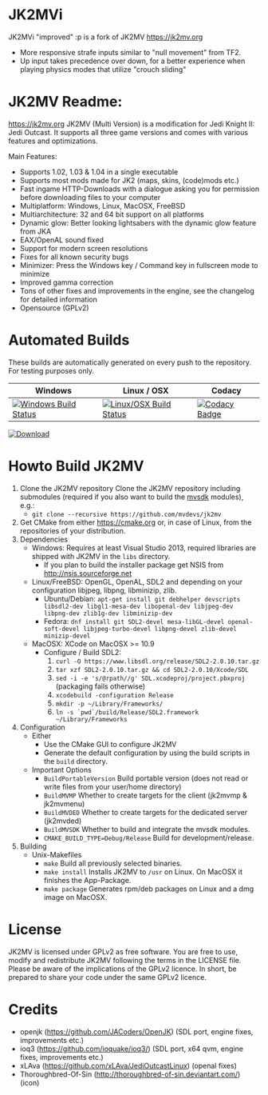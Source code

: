 # JK2MVi 
JK2MVi "improved" :p is a fork of JK2MV https://jk2mv.org
- More responsive strafe inputs similar to "null movement" from TF2.
- Up input takes precedence over down, for a better experience when playing physics modes that utilize "crouch sliding"

# JK2MV Readme:
https://jk2mv.org JK2MV (Multi Version) is a modification for Jedi Knight II: Jedi Outcast. It supports all three game versions and comes with various features and optimizations.

Main Features:
- Supports 1.02, 1.03 & 1.04 in a single executable
- Supports most mods made for JK2 (maps, skins, (code)mods etc.)
- Fast ingame HTTP-Downloads with a dialogue asking you for permission before downloading files to your computer
- Multiplatform: Windows, Linux, MacOSX, FreeBSD
- Multiarchitecture: 32 and 64 bit support on all platforms
- Dynamic glow: Better looking lightsabers with the dynamic glow feature from JKA
- EAX/OpenAL sound fixed
- Support for modern screen resolutions
- Fixes for all known security bugs
- Minimizer: Press the Windows key / Command key in fullscreen mode to minimize
- Improved gamma correction
- Tons of other fixes and improvements in the engine, see the changelog for detailed information
- Opensource (GPLv2)

# Automated Builds
These builds are automatically generated on every push to the repository. For testing purposes only.

| Windows | Linux / OSX | Codacy |
|---------|-------------| ------ |
| [![Windows Build Status](https://ci.appveyor.com/api/projects/status/bwkb8nfl5w6s53u4?svg=true)](https://ci.appveyor.com/project/ouned/jk2mv/history) | [![Linux/OSX Build Status](https://api.travis-ci.org/mvdevs/jk2mv.svg)](https://travis-ci.org/mvdevs/jk2mv/builds) | [![Codacy Badge](https://api.codacy.com/project/badge/Grade/872b979ad7dc46aebb6c63d66c1cea77)](https://www.codacy.com/app/mvdevs/jk2mv?utm_source=github.com&amp;utm_medium=referral&amp;utm_content=mvdevs/jk2mv&amp;utm_campaign=Badge_Grade)

 [ ![Download](https://api.bintray.com/packages/mvdevs/jk2mv/jk2mv-dev/images/download.svg) ](https://bintray.com/mvdevs/jk2mv/jk2mv-dev/_latestVersion/#files)

# Howto Build JK2MV
1. Clone the JK2MV repository
Clone the JK2MV repository including submodules (required if you also want to build the [mvsdk](https://github.com/mvdevs/mvsdk) modules), e.g.:
	* `git clone --recursive https://github.com/mvdevs/jk2mv`
2. Get CMake from either https://cmake.org or, in case of Linux, from the repositories of your distribution.
3. Dependencies
 	* Windows: Requires at least Visual Studio 2013, required libraries are shipped with JK2MV in the `libs` directory.
		* If you plan to build the installer package get NSIS from http://nsis.sourceforge.net
	* Linux/FreeBSD: OpenGL, OpenAL, SDL2 and depending on your configuration libjpeg, libpng, libminizip, zlib.
		* Ubuntu/Debian: `apt-get install git debhelper devscripts libsdl2-dev libgl1-mesa-dev libopenal-dev libjpeg-dev libpng-dev zlib1g-dev libminizip-dev`
		* Fedora: `dnf install git SDL2-devel mesa-libGL-devel openal-soft-devel libjpeg-turbo-devel libpng-devel zlib-devel minizip-devel`
	* MacOSX: XCode on MacOSX >= 10.9
		* Configure / Build SDL2:
			1. `curl -O https://www.libsdl.org/release/SDL2-2.0.10.tar.gz`
			2. `tar xzf SDL2-2.0.10.tar.gz && cd SDL2-2.0.10/Xcode/SDL`
			4. `sed -i -e 's/@rpath//g' SDL.xcodeproj/project.pbxproj` (packaging fails otherwise)
			5. `xcodebuild -configuration Release`
			6. `mkdir -p ~/Library/Frameworks/`
			7. ``ln -s `pwd`/build/Release/SDL2.framework ~/Library/Frameworks``
4. Configuration
	* Either
		* Use the CMake GUI to configure JK2MV
		* Generate the default configuration by using the build scripts in the `build` directory.
	* Important Options
		* `BuildPortableVersion` Build portable version (does not read or write files from your user/home directory)
		* `BuildMVMP` Whether to create targets for the client (jk2mvmp & jk2mvmenu)
		* `BuildMVDED` Whether to create targets for the dedicated server (jk2mvded)
		* `BuildMVSDK` Whether to build and integrate the mvsdk modules.
		* `CMAKE_BUILD_TYPE=Debug/Release` Build for development/release.
5. Building
	* Unix-Makefiles
		* `make` Build all previously selected binaries.
		* `make install` Installs JK2MV to `/usr` on Linux. On MacOSX it finishes the App-Package.
		* `make package` Generates rpm/deb packages on Linux and a dmg image on MacOSX.

# License
JK2MV is licensed under GPLv2 as free software. You are free to use, modify and redistribute JK2MV following the terms in the LICENSE file. Please be aware of the implications of the GPLv2 licence. In short, be prepared to share your code under the same GPLv2 licence.

# Credits
- openjk (https://github.com/JACoders/OpenJK) (SDL port, engine fixes, improvements etc.)
- ioq3 (https://github.com/ioquake/ioq3/) (SDL port, x64 qvm, engine fixes, improvements etc.)
- xLAva (https://github.com/xLAva/JediOutcastLinux) (openal fixes)
- Thoroughbred-Of-Sin (http://thoroughbred-of-sin.deviantart.com/) (icon)
